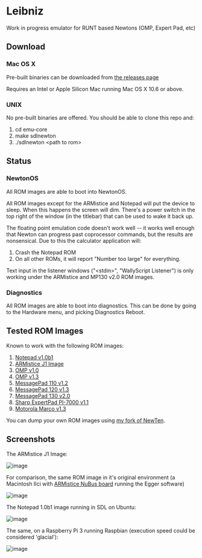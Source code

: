 # Leibniz
Work in progress emulator for RUNT based Newtons (OMP, Expert Pad, etc)

## Download

### Mac OS X
Pre-built binaries can be downloaded from [the releases page](https://github.com/pablomarx/Leibniz/releases)

Requires an Intel or Apple Silicon Mac running Mac OS X 10.6 or above.

### UNIX
No pre-built binaries are offered.  You should be able to clone this repo and:

1. cd emu-core
2. make sdlnewton
3. ./sdlnewton &lt;path to rom&gt;


## Status

### NewtonOS 

All ROM images are able to boot into NewtonOS.

All ROM images except for the ARMistice and Notepad will put the device to sleep.  When this happens the screen will dim.  There's a power switch in the top right of the window (in the titlebar) that can be used to wake it back up.

The floating point emulation code doesn't work well -- it works well enough that Newton can progress past coprocessor commands, but the results are nonsensical.  Due to this the calculator application will:

1. Crash the Notepad ROM
2. On all other ROMs, it will report "Number too large" for everything. 

Text input in the listener windows ("&lt;stdin&gt;", "WallyScript Listener") is only working under the ARMistice and MP130 v2.0 ROM images.

### Diagnostics

All ROM images are able to boot into diagnostics.  This can be done by going to the Hardware menu, and picking Diagnostics Reboot.

## Tested ROM Images

Known to work with the following ROM images:

1. [Notepad v1.0b1](https://archive.org/download/AppleNewtonROMs/Notepad%20v1.0b1.rom)
2. [ARMistice J1 Image](https://archive.org/download/AppleNewtonROMs/Newt%20J1Armistice%20image)
3. [OMP v1.0](https://archive.org/download/AppleNewtonROMs/MessagePad%20OMP%20v1.00.rom)
4. [OMP v1.3](https://archive.org/download/AppleNewtonROMs/MessagePad%20OMP%20v1.3.rom)
5. [MessagePad 110 v1.2](https://archive.org/download/AppleNewtonROMs/MessagePad%20110%20v1.2.rom)
6. [MessagePad 120 v1.3](https://archive.org/download/AppleNewtonROMs/MessagePad%20120%20v1.3%20%28444217%29.rom)
7. [MessagePad 130 v2.0](https://archive.org/download/AppleNewtonROMs/MessagePad%20130%20v2.x%20%28525314%29.rom)
8. [Sharp ExpertPad PI-7000 v1.1](https://archive.org/download/AppleNewtonROMs/Sharp%20ExpertPad%20PI-7000%20v1.10.rom)
9. [Motorola Marco v1.3](https://archive.org/download/AppleNewtonROMs/Motorola%20Marco%20v1.3%20%28444347%29.rom)

You can dump your own ROM images using [my fork of NewTen](https://github.com/pablomarx/NewTen). 

## Screenshots

The ARMistice J1 Image:

![image](https://i.imgur.com/0xqhOgS.png)

For comparison, the same ROM image in it's original environment (a Macintosh IIci with [ARMistice NuBus board](https://www.flickr.com/photos/pablo_marx/4683061782) running the Egger software)

![image](https://i.imgur.com/2zTGOB5.jpg)


The Notepad 1.0b1 image running in SDL on Ubuntu:

![image](https://i.imgur.com/ieMcCnl.png)

The same, on a Raspberry Pi 3 running Raspbian (execution speed could be considered 'glacial'):

![image](http://i.imgur.com/7iBHnkp.png)
